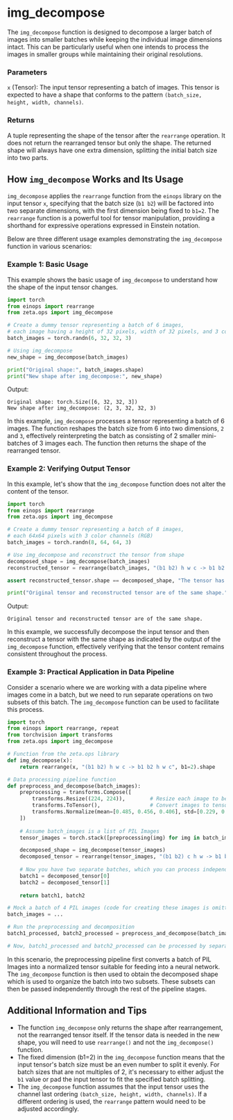 # img_decompose



The `img_decompose` function is designed to decompose a larger batch of images into smaller batches while keeping the individual image dimensions intact. This can be particularly useful when one intends to process the images in smaller groups while maintaining their original resolutions.


### Parameters

`x` (Tensor): The input tensor representing a batch of images. This tensor is expected to have a shape that conforms to the pattern `(batch_size, height, width, channels)`.

### Returns

A tuple representing the shape of the tensor after the `rearrange` operation. It does not return the rearranged tensor but only the shape. The returned shape will always have one extra dimension, splitting the initial batch size into two parts.

## How `img_decompose` Works and Its Usage

`img_decompose` applies the `rearrange` function from the `einops` library on the input tensor `x`, specifying that the batch size (`b1 b2`) will be factored into two separate dimensions, with the first dimension being fixed to `b1=2`. The `rearrange` function is a powerful tool for tensor manipulation, providing a shorthand for expressive operations expressed in Einstein notation.

Below are three different usage examples demonstrating the `img_decompose` function in various scenarios:

### Example 1: Basic Usage

This example shows the basic usage of `img_decompose` to understand how the shape of the input tensor changes.

```python
import torch
from einops import rearrange
from zeta.ops import img_decompose

# Create a dummy tensor representing a batch of 6 images, 
# each image having a height of 32 pixels, width of 32 pixels, and 3 color channels (RGB)
batch_images = torch.randn(6, 32, 32, 3)

# Using img_decompose
new_shape = img_decompose(batch_images)

print("Original shape:", batch_images.shape)
print("New shape after img_decompose:", new_shape)
```

Output:
```
Original shape: torch.Size([6, 32, 32, 3])
New shape after img_decompose: (2, 3, 32, 32, 3)
```

In this example, `img_decompose` processes a tensor representing a batch of 6 images. The function reshapes the batch size from 6 into two dimensions, `2` and `3`, effectively reinterpreting the batch as consisting of 2 smaller mini-batches of 3 images each. The function then returns the shape of the rearranged tensor.

### Example 2: Verifying Output Tensor

In this example, let's show that the `img_decompose` function does not alter the content of the tensor.

```python
import torch
from einops import rearrange
from zeta.ops import img_decompose

# Create a dummy tensor representing a batch of 8 images, 
# each 64x64 pixels with 3 color channels (RGB)
batch_images = torch.randn(8, 64, 64, 3)

# Use img_decompose and reconstruct the tensor from shape
decomposed_shape = img_decompose(batch_images)
reconstructed_tensor = rearrange(batch_images, "(b1 b2) h w c -> b1 b2 h w c", b1=2)

assert reconstructed_tensor.shape == decomposed_shape, "The tensor has not been reconstructed correctly"

print("Original tensor and reconstructed tensor are of the same shape.")
```

Output:
```
Original tensor and reconstructed tensor are of the same shape.
```

In this example, we successfully decompose the input tensor and then reconstruct a tensor with the same shape as indicated by the output of the `img_decompose` function, effectively verifying that the tensor content remains consistent throughout the process.

### Example 3: Practical Application in Data Pipeline

Consider a scenario where we are working with a data pipeline where images come in a batch, but we need to run separate operations on two subsets of this batch. The `img_decompose` function can be used to facilitate this process. 

```python
import torch
from einops import rearrange, repeat
from torchvision import transforms
from zeta.ops import img_decompose

# Function from the zeta.ops library
def img_decompose(x):
    return rearrange(x, "(b1 b2) h w c -> b1 b2 h w c", b1=2).shape

# Data processing pipeline function
def preprocess_and_decompose(batch_images):
    preprocessing = transforms.Compose([
        transforms.Resize((224, 224)),        # Resize each image to be 224x224
        transforms.ToTensor(),                # Convert images to tensor format
        transforms.Normalize(mean=[0.485, 0.456, 0.406], std=[0.229, 0.224, 0.225])  # Normalize for model
    ])
    
    # Assume batch_images is a list of PIL Images
    tensor_images = torch.stack([preprocessing(img) for img in batch_images])

    decomposed_shape = img_decompose(tensor_images)
    decomposed_tensor = rearrange(tensor_images, "(b1 b2) c h w -> b1 b2 c h w", b1=2)
    
    # Now you have two separate batches, which you can process independently
    batch1 = decomposed_tensor[0]
    batch2 = decomposed_tensor[1]
    
    return batch1, batch2

# Mock a batch of 4 PIL images (code for creating these images is omitted for brevity)
batch_images = ...

# Run the preprocessing and decomposition
batch1_processed, batch2_processed = preprocess_and_decompose(batch_images)

# Now, batch1_processed and batch2_processed can be processed by separate pipeline stages or model heads
```

In this scenario, the preprocessing pipeline first converts a batch of PIL Images into a normalized tensor suitable for feeding into a neural network. The `img_decompose` function is then used to obtain the decomposed shape which is used to organize the batch into two subsets. These subsets can then be passed independently through the rest of the pipeline stages.

## Additional Information and Tips

* The function `img_decompose` only returns the shape after rearrangement, not the rearranged tensor itself. If the tensor data is needed in the new shape, you will need to use `rearrange()` and not the `img_decompose()` function.
* The fixed dimension (b1=2) in the `img_decompose` function means that the input tensor's batch size must be an even number to split it evenly. For batch sizes that are not multiples of 2, it's necessary to either adjust the `b1` value or pad the input tensor to fit the specified batch splitting.
* The `img_decompose` function assumes that the input tensor uses the channel last ordering `(batch_size, height, width, channels)`. If a different ordering is used, the `rearrange` pattern would need to be adjusted accordingly.


